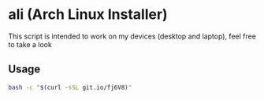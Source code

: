 # ali (Arch Linux Installer)

This script is intended to work on my devices (desktop and laptop), feel free to take a look

## Usage

```sh
bash -c "$(curl -sSL git.io/fj6V8)"
```
